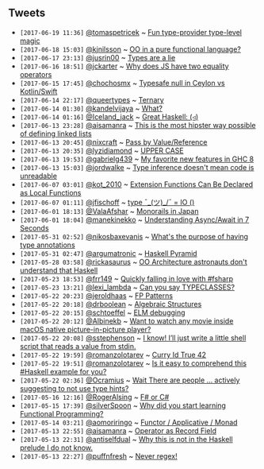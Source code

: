 ## Tweets

- `[2017-06-19 11:36]` [@tomaspetricek](https://twitter.com/tomaspetricek) ~ [Fun type-provider type-level magic](https://twitter.com/tomaspetricek/status/876225695592198145)
- `[2017-06-18 15:03]` [@kjnilsson](https://twitter.com/kjnilsson) ~ [OO in a pure functional language?](https://twitter.com/kjnilsson/status/875994051916509184)
- `[2017-06-17 23:13]` [@jusrin00](https://twitter.com/jusrin00) ~ [Types are a lie](https://twitter.com/jusrin00/status/875238742621028355)
- `[2017-06-16 18:51]` [@jckarter](https://twitter.com/jckarter) ~ [Why does JS have two equality operators](https://twitter.com/jckarter/status/856891811704348672)
- `[2017-06-15 17:45]` [@chochosmx](https://twitter.com/chochosmx) ~ [Typesafe null in Ceylon vs Kotlin/Swift](https://twitter.com/chochosmx/status/874300476430405632)
- `[2017-06-14 22:17]` [@queertypes](https://twitter.com/queertypes) ~ [Ternary](https://twitter.com/queertypes/status/532748228358193152)
- `[2017-06-14 01:30]` [@kandelvijaya](https://twitter.com/kandelvijaya) ~ [What?](https://twitter.com/kandelvijaya/status/863163045110992896)
- `[2017-06-14 01:16]` [@Iceland_jack](https://twitter.com/Iceland_jack) ~ [Great Haskell: (◃)](https://twitter.com/Iceland_jack/status/719572817512153088)
- `[2017-06-13 23:28]` [@aisamanra](https://twitter.com/aisamanra) ~ [This is the most hipster way possible of defining linked lists](https://twitter.com/aisamanra/status/874431758346838016)
- `[2017-06-13 20:45]` [@nixcraft](https://twitter.com/nixcraft) ~ [Pass by Value/Reference](https://twitter.com/nixcraft/status/874522268331671557)
- `[2017-06-13 20:35]` [@lyzidiamond](https://twitter.com/lyzidiamond) ~ [UPPER CASE](https://twitter.com/lyzidiamond/status/874423709867491328)
- `[2017-06-13 19:53]` [@gabrielg439](https://twitter.com/gabrielg439) ~ [My favorite new features in GHC 8](https://twitter.com/gabrielg439/status/734402153712865280)
- `[2017-06-13 15:03]` [@jordwalke](https://twitter.com/jordwalke) ~ [Type inference doesn't mean code is unreadable](https://twitter.com/jordwalke/status/874525331171848192)
- `[2017-06-07 03:01]` [@kot_2010](https://twitter.com/kot_2010) ~ [Extension Functions Can Be Declared as Local Functions](https://twitter.com/kot_2010/status/872168316583936002)
- `[2017-06-07 01:11]` [@jfischoff](https://twitter.com/jfischoff) ~ [type ¯\_(ツ)_/¯ = IO ()](https://twitter.com/jfischoff/status/546178663004524544)
- `[2017-06-01 18:13]` [@ValaAfshar](https://twitter.com/ValaAfshar) ~ [Monorails in Japan](https://twitter.com/ValaAfshar/status/869757314001227776)
- `[2017-06-01 18:04]` [@manekinekko](https://twitter.com/manekinekko) ~ [Understanding Async/Await in 7 Seconds](https://twitter.com/manekinekko/status/855824609299636230)
- `[2017-05-31 02:52]` [@nikosbaxevanis](https://twitter.com/nikosbaxevanis) ~ [What's the purpose of having type annotations](https://twitter.com/nikosbaxevanis/status/869629678444838912)
- `[2017-05-31 02:47]` [@argumatronic](https://twitter.com/argumatronic) ~ [Haskell Pyramid](https://twitter.com/argumatronic/status/869637659639119873)
- `[2017-05-28 03:58]` [@rickasaurus](https://twitter.com/rickasaurus) ~ [OO Architecture astronauts don't understand that Haskell](https://twitter.com/rickasaurus/status/867054121634934785)
- `[2017-05-23 18:53]` [@frr149](https://twitter.com/frr149) ~ [Quickly falling in love with #fsharp](https://twitter.com/frr149/status/866783502666055680)
- `[2017-05-23 13:21]` [@lexi_lambda](https://twitter.com/lexi_lambda) ~ [Can you say TYPECLASSES?](https://twitter.com/lexi_lambda/status/866874490587721728)
- `[2017-05-22 20:23]` [@jeroldhaas](https://twitter.com/jeroldhaas) ~ [FP Patterns](https://twitter.com/jeroldhaas/status/535919819355598848)
- `[2017-05-22 20:18]` [@drboolean](https://twitter.com/drboolean) ~ [Algebraic Structures](https://twitter.com/drboolean/status/846041299786514436)
- `[2017-05-22 20:15]` [@schtoeffel](https://twitter.com/schtoeffel) ~ [ELM debugging](https://twitter.com/schtoeffel/status/856882605068865539)
- `[2017-05-22 20:12]` [@Albinekb](https://twitter.com/Albinekb) ~ [Want to watch any movie inside macOS native picture-in-picture player?](https://twitter.com/Albinekb/status/847078766622990336)
- `[2017-05-22 20:08]` [@sstephenson](https://twitter.com/sstephenson) ~ [I know! I’ll just write a little shell script that reads a value from stdin.](https://twitter.com/sstephenson/status/854122896612044803)
- `[2017-05-22 19:59]` [@romanzolotarev](https://twitter.com/romanzolotarev) ~ [Curry Id True 42](https://twitter.com/romanzolotarev/status/865902652445601792)
- `[2017-05-22 19:51]` [@romanzolotarev](https://twitter.com/romanzolotarev) ~ [Is it easy to comprehend this #Haskell example for you?](https://twitter.com/romanzolotarev/status/866180248328654849)
- `[2017-05-22 02:36]` [@Ocramius](https://twitter.com/Ocramius) ~ [Wait There are people ... actively suggesting to not use type hints?](https://twitter.com/Ocramius/status/866245255640821761)
- `[2017-05-16 12:16]` [@RogerAlsing](https://twitter.com/RogerAlsing) ~ [F# or C#](https://twitter.com/RogerAlsing/status/863692615623077888)
- `[2017-05-15 17:39]` [@silverSpoon](https://twitter.com/silverSpoon) ~ [Why did you start learning Functional Programming?](https://twitter.com/silverSpoon/status/863822017715458050)
- `[2017-05-14 03:21]` [@aomoriringo](https://twitter.com/aomoriringo) ~ [Functor / Applicative / Monad](https://twitter.com/aomoriringo/status/270046177020489728)
- `[2017-05-13 22:55]` [@aisamanra](https://twitter.com/aisamanra) ~ [Operator as Record Field](https://twitter.com/aisamanra/status/854396345628610565)
- `[2017-05-13 22:31]` [@antiselfdual](https://twitter.com/antiselfdual) ~ [Why this is not in the Haskell prelude I do not know.](https://twitter.com/antiselfdual/status/855995687900561408)
- `[2017-05-13 22:27]` [@puffnfresh](https://twitter.com/puffnfresh) ~ [Never regex!](https://twitter.com/puffnfresh/status/862447181491351553)
